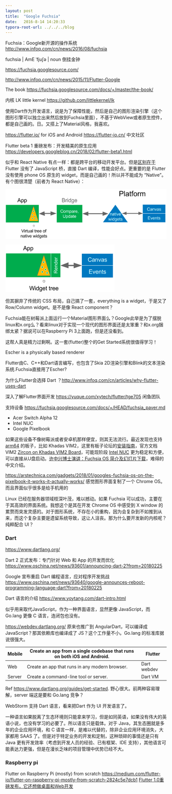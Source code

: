 ```yaml
---
layout: post
title:  "Google Fuchsia"
date:   2016-8-14 14:20:33
typora-root-url: ../../../blog
---
```


Fuchsia：Google新开源的操作系统 <http://www.infoq.com/cn/news/2016/08/fuchsia> 

fuchsia | AmE ˈfjuʃə | noun 倒挂金钟 

<https://fuchsia.googlesource.com/>

<http://www.infoq.com/cn/news/2015/11/Flutter-Google>

The book <https://fuchsia.googlesource.com/docs/+/master/the-book/> 

内核 LK little kernel <https://github.com/littlekernel/lk> 

使用Dart作为开发语言，说是为了保障性能，然后是自己的图形渲染引擎（这个图形引擎可以独立出来然后放到Fuchsia里面），不基于WebView或者原生控件，都是自己画的。日。又搭上了Material风格，我喜欢。 

<https://flutter.io/> for iOS and Android <https://flutter-io.cn/> 中文社区 

Flutter beta 1 重磅发布：开发精美的原生应用 <https://developers.googleblog.cn/2018/02/flutter-beta1.html> 

似乎和 React Native 有点一样：都是跨平台的移动开发平台。但是[区别在于](https://hackernoon.com/whats-revolutionary-about-flutter-946915b09514) Flutter 没有了 JavaScript 桥，直接 Dart 编译，性能会好点。更重要的是 Flutter 没有使用 phone OS 原生的 widget，而是自己画的！所以并不能成为 “Native”。有个图很清楚（前者为 React Native）： 

![flutter-1](/images/2016/flutter-1.png)

![flutter-2](/images/2016/flutter-2.png)

但其摒弃了传统的 CSS 布局，自己搞了一套，everything is a widget，于是又了 Row/Column widget。是不是像 React component？ 

Fuchsia能在树莓派上面运行一个Material图形界面么？Google此举是为了摆脱linux和x.org么？看来linux对于实现一个现代的图形界面还是太笨重？和x.org捆绑太紧？据说可以在Raspberry Pi 3上面跑，但是还没看到。 

这帮人真是精力过剩啊。这一套(flutter)整个的Get Started系统很值得学习！ 

Escher is a physically based renderer 

Flutter由C、C++和Dart语言编写，也包含了Skia 2D渲染引擎和Blink的文本渲染系统.Fuchsia直接用了Escher? 

为什么Flutter会选择 Dart ？<http://www.infoq.com/cn/articles/why-flutter-uses-dart> 

深入了解Flutter界面开发 <https://yuque.com/xytech/flutter/tge705> 闲鱼团队 

支持设备 <https://fuchsia.googlesource.com/docs/+/HEAD/fuchsia_paver.md> 

* Acer Switch Alpha 12 
* Intel NUC 
* Google Pixelbook 

如果这些设备不像树莓派或者安卓机那样便宜，则其无法流行。最近发现也支持 [arm64](https://fuchsia.googlesource.com/zircon/+/master/kernel/target/arm64/board) 的板子，比如 Khadas VIM2，这里有板子论坛的[安装指南](https://forum.khadas.com/t/google-fuchsia-os-on-khadas-vim2/2587)，官方文档 VIM2 [Zircon on Khadas VIM2 Board](https://fuchsia.googlesource.com/zircon/+/master/docs/targets/khadas-vim.md)，可能现阶段 [Intel NUC](https://fuchsia.googlesource.com/zircon/+/master/docs/targets/nuc.md) 更为稳定和方便，可以直接从U盘启动。[许中兴博士演讲：Fuchsia OS 简介及幻灯片下载](https://fuchsia-china.com/fuchsia-os-intro-slide/zh-cn/)，难得的中文介绍。

<https://arstechnica.com/gadgets/2018/01/googles-fuchsia-os-on-the-pixelbook-it-works-it-actually-works/> 感觉图形界面复制了一个 Chrome OS。而且界面似乎很多是给手机用的 

Linux 已经在服务器领域枝深叶茂，难以撼动。如果 Fuchsia 可以成功，主要在于其高效的界面系统。我想这个是其在开发 Chrome OS 中感受到 X window 的累赘而突发灵感的。对于图形系统，不存在小的重构，因为会复杂到不如推到从来，而这个复杂主要是遗留系统导致，这让人沮丧。那为什么要开发新的内核呢？纯粹配合 UI？ 

### Dart

<https://www.dartlang.org/>

Dart 2 正式发布：专门针对 Web 和 App 的开发而优化 <https://www.oschina.net/news/93601/announcing-dart-2?from=20180225> 

Google 宣布重启 Dart 编程语言，应对程序开发挑战  <https://www.oschina.net/news/93640/google-announces-reboot-programming-language-dart?from=20180225> 

Dart 语言的介绍 <https://www.yoytang.com/dart-intro.html> 

似乎用来取代JavaScript，作为一种界面语言，显然更像 JavaScript，而 Go.lang 更像 C 语言，连闭包也没有。 

<https://webdev.dartlang.org/> 原来也推广到 AngularDart，可以编译成 JavaScript？那其依赖库也编译成了 JS？这个工作量不小。Go.lang 的标准库据说很强大。 

| Mobile | Create an app from a single codebase that runs on both iOS and Android. | Flutter |
| ------ | ------ | ------ |
| Web    | Create an app that runs in any modern browser. | Dart webdev |
| Server | Create a command-line tool or server.| Dart VM|

Ref <https://www.dartlang.org/guides/get-started>. 野心很大。前两种容易理解，server 端这是要和 Go.lang 竞争？ 

WebStorm 支持 Dart 语言，看来把Dart 作为 UI 开发语言了。 

一种语言如果脱离了生态环境则只能拿来学习，但是如同英语，如果没有伟大的英语小说，也没有学习的必要了。所以语言只是载体。对于 Java，其生态圈就是多年的企业应用环境，和 C 语言一样，是难以代替的，除非企业应用环境消失，大家都用 SAAS 了。但是对于特定业务的开发和定制，这种琐碎的事情还是只有 Java 更有开发效率（考虑到开发人员的经验、已有框架、IDE 支持），其他语言可能表达力更强，但是在漫长乏味的项目管理中优势已经不大。 

### Raspberry pi
Flutter on Raspberry Pi (mostly) from scratch <https://medium.com/flutter-io/flutter-on-raspberry-pi-mostly-from-scratch-2824c5e7dcb1>
[Flutter 1.0重磅发布，它还想做桌面和Web开发](https://mp.weixin.qq.com/s/dRHHn9vtCsYBgq2RrVlDAQ)